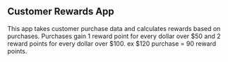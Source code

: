 ## Customer Rewards App

This app takes customer purchase data and calculates rewards based on purchases. Purchases gain 1 reward point for every dollar over $50 and 2 reward points for every dollar over $100. ex \$120 purchase = 90 reward points.

